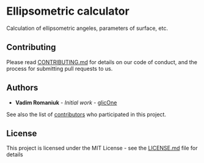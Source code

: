 # Ellipsometric calculator
Calculation of ellipsometric angeles, parameters of surface, etc.

## Contributing

Please read [CONTRIBUTING.md](CONTRIBUTING.md) for details on our code of conduct, and the process for submitting pull requests to us.

## Authors

* **Vadim Romaniuk** - *Initial work* - [glicOne](https://github.com/RomaniukVadim)

See also the list of [contributors](https://github.com/RomaniukVadim/ellipsometrip-calculator/contributors) who participated in this project.

## License

This project is licensed under the MIT License - see the [LICENSE.md](LICENSE.md) file for details
